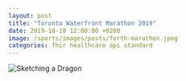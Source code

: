 ```yaml
---
layout: post
title: "Toronto Waterfront Marathon 2019"
date: 2019-10-18 12:00:00 +0200
image: /sports/images/posts/forth-marathon.jpeg
categories: fhir healthcare api standard
---
```


![Sketching a Dragon](/sports/images/posts/forth-marathon.jpeg)